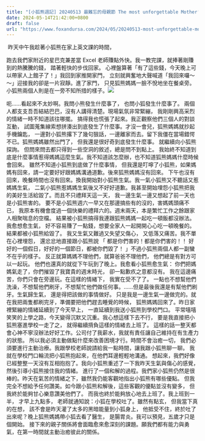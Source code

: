 ```yaml
---
title: "[小狐熊週記] 20240513 最難忘的母親節 The most unforgettable Mother's Day"
date: 2024-05-14T21:42:00+0800
draft: false
url: "https://www.foxandursa.com/2024/05/20240513-most-unforgettable-mothers-day.html"
---
```


 昨天中午我趁著小狐熊在家上英文課的時間，

跑去我們家附近的星巴克兼差當 Excel 老師賺點外快。我一教完課，就捧著剛賺到的熱騰騰的錢，
踏著輕快的步伐回家。
心裡盤算著「有了這些錢，今天晚上可以帶家人上館子了！」我回到家推開家門，
立刻就興奮地大聲喊道「我回來囉～～」迎接我的卻是一片寂靜。進了家門，
只見狐熊媽媽一臉不悅地坐在餐桌旁。
小狐熊兩個人則是在一旁不知所措的樣子。![]($https://blogger.googleusercontent.com/img/a/AVvXsEiYdYuI9AFuf_t95bmeynir-QIQ3w9EO9STv0JxMl3DxkxP7EIrdlNtZ-vT376YYpnzQJyvrW9bmjD5Y68c4wAV9-FPCAA09VPUbm7dSZY8fahLXzIr5UtZ3YmGq__Suomq3chT6u0ObdFhXGwMGfObkrG7fCxCYgpjfHTwTSHqsTrp2GCkwfKhPmHBLxg)



呃……看起來不太妙啊。我問小熊發生什麼事了，
也問小狐發生什麼事了。
兩個人都支支吾吾結結巴巴，沒有人講得清楚。現場氣氛非常緊繃，
我剛剛興高采烈的情緒一時不知道該往哪擺。
搞得我也慌張了起來。我正觀察他們三個人的對談互動，
試圖蒐集線索想拼湊出到底發生了什麼事。才沒一會兒，狐熊媽媽就抄起手機鑰匙，
一邊對小狐熊撂下了幾句狠話，一邊離家而去。留下我僵在當場錯愕不已。狐熊媽媽雖然出門了，
但我還是很好奇到底發生什麼事。
就繼續向小狐熊探詢。
但問來問去都只得到一些空洞的敘述，總是問不到點上。
我始終不知道到底是什麼事情惹得媽媽這麼生氣。我不知道該怎麼辦，也不知道狐熊媽媽什麼時候會回來。
雖然不知道小狐熊到底做了什麼事情，
但我還是叮嚀了小狐熊，如果媽媽有回來，請一定要好好跟媽媽溝通道歉。後來狐熊媽媽沒有回來。
下午也沒有回來，晚餐時間也沒有回來。換我開始對小狐熊生氣。我一氣小狐熊又不聽話又惹媽媽生氣，
二氣小狐熊惹媽媽生氣後又不好好道歉。我甚至開始埋怨小狐熊把我的美好生活給毀了。而且不只禮拜天這一天，
我一邊生氣一邊又想起了前一天也是小狐熊害的。
要不是小狐熊週六一早又在那邊搞些有的沒的，害媽媽頭痛不已，
我原本有機會度過一個快樂的禮拜六的。週末兩天，本是繁忙工作之餘跟家人相聚喘息的空檔。
結果被小狐熊搞得我連跟狐熊媽媽一起吃一頓飯都沒辦法。我愈想愈生氣，
好不容易賺了一點錢，想要全家人一起開開心心吃一頓晚餐的。
結果都被小狐熊給毀了。
我又生氣又難過又失望又傷心，
又低落又痛苦。我不單在心裡埋怨，
還忿忿地直接跟小狐熊說
「
都是你們害的！都是你們害的！！
好好的一個假日，好好的一個節日，都被你們毀了！
」不過小狐熊兩個人都一副蠻不在乎的樣子。
反正就算媽媽不理他們，就算爸爸不理他們，
他們總是有對方可以一起玩。
他們也還真的就從下午玩到了晚上。我愈看小狐熊愈生氣：
你們把媽媽氣走了，你們摧毀了我寶貴的週末時光，
卻一點歉疚之意都沒有。
我在這邊痛苦，你們只會在旁邊玩。在這樣的情緒下，
我實在受不了了。
一點也不想幫他們洗澡，不想幫他們刷牙，不想幫忙他們做任何事。……但是最後我還是有幫他們刷牙。生氣歸生氣，
還是得把該做的事情做好。
只是我是一邊生氣一邊做完的。就在我把兩隻都刷完牙，準備要把他們趕去睡覺的時候，
狐熊媽媽回來了。昨日家裡緊繃的情緒延續到了今天早上，
一直延續到我送小狐熊到學校門口。
平常嘻嘻笑笑的上學之路，今天變得沉默又沉重。我心想這樣下去不行，
要是我直接把小狐熊塞進學校一走了之，
就得繼續揹負這樣的情緒去上班了。
這樣的話一整天都會心神不寧沒辦法好好工作。公司付了我薪水，我就有責任讓自己維持在有生產力的狀態。
所以我必須主動做點什麼來改善困境才行。時間不會治癒一切，
我們必須要進行主動治療。我跟學校老師說請給我一點時間，讓我跟小狐熊聊一聊。
我就在學校門口輪流把小狐熊抱起來，在他們耳邊輕輕地溝通。
想起來，我們好像已經整整一天沒有互相抱抱了。我向小狐熊重述了一下我昨天生氣與傷心的感覺，
然後引導小狐熊接住我的情緒。
進行了一個和解的過程。我們家小狐熊仍然是很棒的。昨天在氣苦的情緒之下，雖然我仍能客觀地指出小狐熊有哪些優點。
但我完全不想給予任何讚美。如今跟小狐熊和解後，這些客觀的優點並沒有變多，
但我終於能夠甘心樂意讚美他們了。
而我也終於能夠放心地去上班了。我上班到一半，
才早上九點多，
老師就通知說：小狐在學校吐了。雖然有點玄，
但我當下真的在想，
該不會是昨天灌了太多的黑暗能量到小狐身上，
他抵受不住，終於吐了出來呢？晚上狐熊媽媽帶小狐去看了醫生，
是腸胃炎。我可以預見，五歲才只是個開始。
接下來的親子關係將會面臨愈來愈深刻的課題。願我們都有能力與勇氣，在第一時間就主動治癒彼此的關係。
